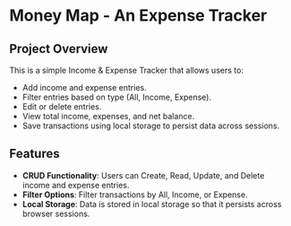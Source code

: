 # Money Map - An Expense Tracker

## Project Overview

This is a simple Income & Expense Tracker that allows users to:

- Add income and expense entries.
- Filter entries based on type (All, Income, Expense).
- Edit or delete entries.
- View total income, expenses, and net balance.
- Save transactions using local storage to persist data across sessions.

## Features

- **CRUD Functionality**: Users can Create, Read, Update, and Delete income and expense entries.
- **Filter Options**: Filter transactions by All, Income, or Expense.
- **Local Storage**: Data is stored in local storage so that it persists across browser sessions.
